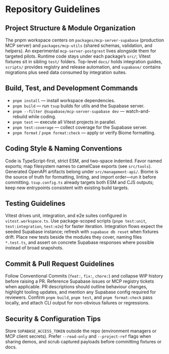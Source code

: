 # Repository Guidelines

## Project Structure & Module Organization
The pnpm workspace centers on `packages/mcp-server-supabase` (production MCP server) and `packages/mcp-utils` (shared schemas, validation, and helpers). An experimental `mcp-server-postgrest` lives alongside them for targeted pilots. Runtime code stays under each package’s `src/`; Vitest fixtures sit in sibling `test/` folders. Top-level `docs/` holds integration guides, `scripts/` provides registry and release automation, and `supabase/` contains migrations plus seed data consumed by integration suites.

## Build, Test, and Development Commands
- `pnpm install` — install workspace dependencies.
- `pnpm build` — run `tsup` builds for utils and the Supabase server.
- `pnpm --filter @supabase/mcp-server-supabase dev` — watch-and-rebuild while coding.
- `pnpm test` — execute all Vitest projects in parallel.
- `pnpm test:coverage` — collect coverage for the Supabase server.
- `pnpm format` / `pnpm format:check` — apply or verify Biome formatting.

## Coding Style & Naming Conventions
Code is TypeScript-first, strict ESM, and two-space indented. Favor named exports; map filesystem names to camelCase exports (see `src/tools`). Generated OpenAPI artifacts belong under `src/management-api/`. Biome is the source of truth for formatting, linting, and import order—run it before committing. `tsup.config.ts` already targets both ESM and CJS outputs; keep new entrypoints consistent with existing build targets.

## Testing Guidelines
Vitest drives unit, integration, and e2e suites configured in `vitest.workspace.ts`. Use package-scoped scripts (`pnpm test:unit`, `test:integration`, `test:e2e`) for faster iteration. Integration flows expect the seeded Supabase instance; refresh with `supabase db reset` when fixtures drift. Place new tests beside the modules they cover, naming files `*.test.ts`, and assert on concrete Supabase responses where possible instead of broad snapshots.

## Commit & Pull Request Guidelines
Follow Conventional Commits (`feat:`, `fix:`, `chore:`) and collapse WIP history before raising a PR. Reference Supabase issues or MCP registry tickets when applicable. PR descriptions should outline behaviour changes, highlight tooling updates, and mention any Supabase config required for reviewers. Confirm `pnpm build`, `pnpm test`, and `pnpm format:check` pass locally, and attach CLI output for non-obvious failures or regressions.

## Security & Configuration Tips
Store `SUPABASE_ACCESS_TOKEN` outside the repo (environment managers or MCP client secrets). Prefer `--read-only` and `--project-ref` flags when sharing demos, and scrub captured payloads before committing fixtures or docs.
